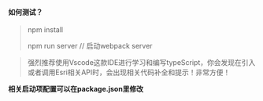 #### 如何测试？

> npm install
> 
> npm run server // 启动webpack server

> 强烈推荐使用Vscode这款IDE进行学习和编写typeScript，你会发现在引入或者调用Esri相关API时，会出现相关代码补全和提示！非常方便！


**相关启动项配置可以在package.json里修改**